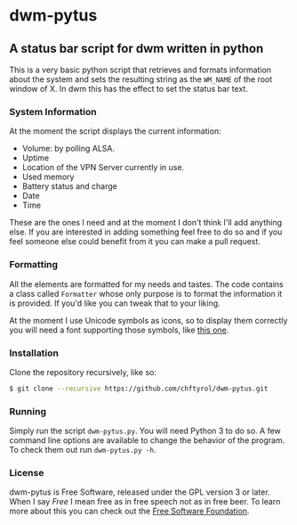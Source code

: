 # dwm-pytus
## A status bar script for dwm written in python

This is a very basic python script that retrieves and formats information about the system and sets the resulting string as the `WM_NAME` of the root window of X. In dwm this has the effect to set the status bar text.

### System Information
At the moment the script displays the current information:

* Volume: by polling ALSA.
* Uptime
* Location of the VPN Server currently in use.
* Used memory
* Battery status and charge
* Date
* Time

These are the ones I need and at the moment I don't think I'll add anything else. If you are interested in adding something feel free to do so and if you feel someone else could benefit from it you can make a pull request.

### Formatting
All the elements are formatted for my needs and tastes. The code contains a class called `Formatter` whose only purpose is to format the information it is provided.
If you'd like you can tweak that to your liking.

At the moment I use Unicode symbols as icons, so to display them correctly you will need a font supporting those symbols, like [this one](https://aur.archlinux.org/packages/ttf-font-icons/).

### Installation
Clone the repository recursively, like so:
```sh
$ git clone --recursive https://github.com/chftyrol/dwm-pytus.git
```

### Running
Simply run the script `dwm-pytus.py`. You will need Python 3 to do so.
A few command line options are available to change the behavior of the program. To check them out run `dwm-pytus.py -h`.

### License
dwm-pytus is Free Software, released under the GPL version 3 or later. When I say *Free* I mean free as in free speech not as in free beer. To learn more about this you can check out the [Free Software Foundation](https://fsf.org).
